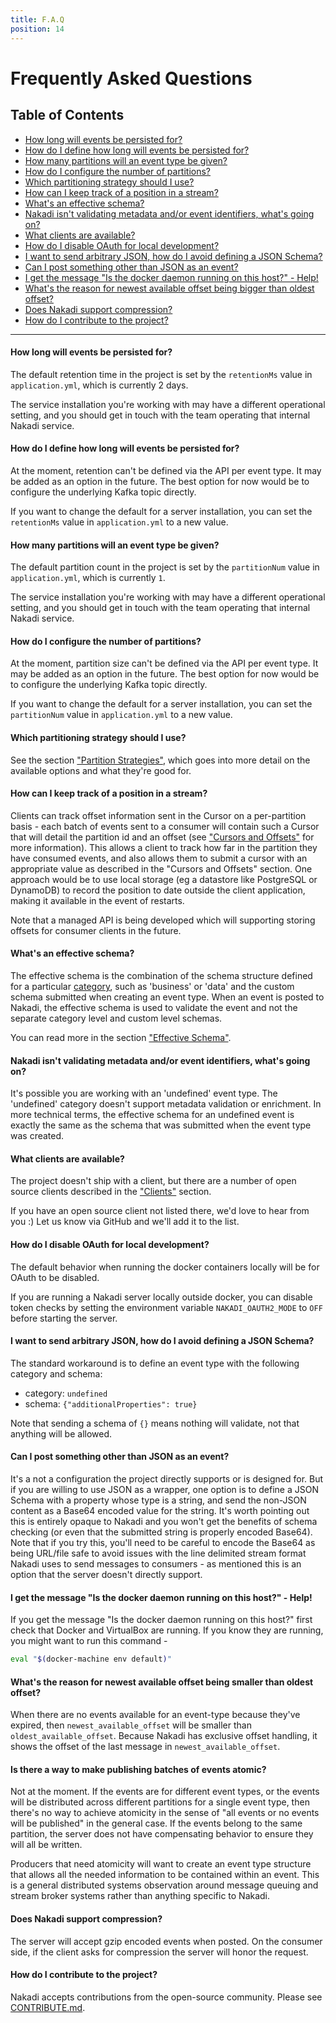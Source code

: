 ```yaml
---
title: F.A.Q
position: 14
---
```


# Frequently Asked Questions

## Table of Contents

- [How long will events be persisted for?](#how-long-will-events-be-persisted-for-)
- [How do I define how long will events be persisted for?](#how-do-i-define-how-long-will-events-be-persisted-for-)
- [How many partitions will an event type be given?](#how-many-partitions-will-an-event-type-be-given-)
- [How do I configure the number of partitions?](#how-do-i-configure-the-number-of-partitions-)
- [Which partitioning strategy should I use?](#which-partitioning-strategy-should-i-use-)
- [How can I keep track of a position in a stream?](#how-can-i-keep-track-of-a-position-in-a-stream-)
- [What's an effective schema?](#whats-an-effective-schema-)
- [Nakadi isn't validating metadata and/or event identifiers, what's going on?](#nakadi-isnt-validating-metadata-andor-event-identifiers-whats-going-on-)
- [What clients are available?](#what-clients-are-available-)
- [How do I disable OAuth for local development?](#how-do-i-disable-oauth-for-local-development-)
- [I want to send arbitrary JSON, how do I avoid defining a JSON Schema?](#i-want-to-send-arbitrary-json-how-do-i-avoid-defining-a-json-schema-)
- [Can I post something other than JSON as an event?](#can-i-post-something-other-than-json-as-an-event-)
- [I get the message "Is the docker daemon running on this host?" - Help!](#i-get-the-message--is-the-docker-daemon-running-on-this-host-----help-)
- [What's the reason for newest available offset being bigger than oldest offset?](#whats-the-reason-for-newest-available-offset-being-bigger-than-oldest-offset-)
- [Does Nakadi support compression?](#does-nakadi-support-compression-)
- [How do I contribute to the project?](#how-do-i-contribute-to-the-project-)

----


#### How long will events be persisted for?

The default retention time in the project is set by the `retentionMs` value in `application.yml`, which is currently 2 days. 

The service installation you're working with may have a different operational setting, and you should get in touch with the team operating that internal Nakadi service. 

#### How do I define how long will events be persisted for?

At the moment, retention can't be defined via the API per event type. It may be added as an option in the future. The best option for now would be to configure the underlying Kafka topic directly.

If you want to change the default for a server installation, you can set the `retentionMs` value in `application.yml` to a new value.

#### How many partitions will an event type be given?

The default partition count in the project is set by the `partitionNum` value in `application.yml`, which is currently `1`. 

The service installation you're working with may have a different operational setting, and you should get in touch with the team operating that internal Nakadi service. 

#### How do I configure the number of partitions?

At the moment, partition size can't be defined via the API per event type. It may be added as an option in the future. The best option for now would be to configure the underlying Kafka topic directly. 

If you want to change the default for a server installation, you can set the `partitionNum` value in `application.yml` to a new value.

#### Which partitioning strategy should I use?

See the section ["Partition Strategies"](#partition-strategies), which goes into more detail on the available options and what they're good for.

#### How can I keep track of a position in a stream?

Clients can track offset information sent in the Cursor on a per-partition basis - each batch of events sent to a consumer will contain such a Cursor that will detail the partition id and an offset (see ["Cursors and Offsets"](#cursors-and-offsets) for more information). This allows a client to track how far in the partition they have consumed events, and also allows them to submit a cursor with an appropriate value as described in the "Cursors and Offsets" section. One approach would be to use local storage (eg a datastore like PostgreSQL or DynamoDB) to record the position to date outside the client application, making it available in the event of restarts.

Note that a managed API is being developed which will supporting storing offsets for consumer clients in the future.

#### What's an effective schema?

The effective schema is the combination of the schema structure defined for a particular [category](#event-types-and-categories), such as 'business' or 'data' and the custom schema submitted when creating an event type. When an event is posted to Nakadi, the effective schema is used to validate the event and not the separate category level and custom level schemas. 

You can read more in the section ["Effective Schema"](#event-types). 

#### Nakadi isn't validating metadata and/or event identifiers, what's going on?

It's possible you are working with an 'undefined' event type. The 'undefined' category doesn't support metadata validation or enrichment. In more technical terms, the effective schema for an undefined event is exactly the same as the schema that was submitted when the event type was created.

#### What clients are available?

The project doesn't ship with a client, but there are a number of open source clients described in the ["Clients"](#using_clients) section.

If you have an open source client not listed there, we'd love to hear from you :) Let us know via GitHub and we'll add it to the list.

#### How do I disable OAuth for local development?

The default behavior when running the docker containers locally will be for OAuth to be disabled. 

If you are running a Nakadi server locally outside docker, you can disable token checks by setting the environment variable `NAKADI_OAUTH2_MODE` to `OFF` before starting the server.

#### I want to send arbitrary JSON, how do I avoid defining a JSON Schema?

The standard workaround is to define an event type with the following category and schema:

 - category: `undefined` 
 - schema: `{"additionalProperties": true}`

Note that sending a schema of `{}` means nothing will validate, not that anything will be allowed.

#### Can I post something other than JSON as an event?

It's a not a configuration the project directly supports or is designed for. But if you are willing to use JSON as a wrapper, one option is to define a JSON Schema with a property whose type is a string, and send the non-JSON content as a Base64 encoded value for the string. It's worth pointing out this is entirely opaque to Nakadi and you won't get the benefits of schema checking (or even that the submitted string is properly encoded Base64). Note that if you try this, you'll need to be careful to encode the Base64 as being URL/file safe to avoid issues with the line delimited stream format Nakadi uses to send messages to consumers - as mentioned this is an option that the server doesn't directly support.  

#### I get the message "Is the docker daemon running on this host?" - Help!

If you get the message "Is the docker daemon running on this host?" first check that Docker and VirtualBox are running. If you know they are running, you might want to run this command -

```sh
eval "$(docker-machine env default)"
```

#### What's the reason for newest available offset being smaller than oldest offset?

When there are no events available for an event-type because they've expired, then `newest_available_offset` will be smaller than `oldest_available_offset`. Because Nakadi has exclusive offset handling, it shows the offset of the last message in `newest_available_offset`.

#### Is there a way to make publishing batches of events atomic?

Not at the moment. If the events are for different event types, or the events will be distributed across different partitions for a single event type, then there's no way to achieve atomicity in the sense of "all events or no events will be published" in the general case. If the events belong to the same partition, the server does not have compensating behavior to ensure they will all be written.

Producers that need atomicity will want to create an event type structure that allows all the needed information to be contained within an event. This is a general distributed systems observation around message queuing and stream broker systems rather than anything specific to Nakadi.

#### Does Nakadi support compression?

The server will accept gzip encoded events when posted. On the consumer side, if the client asks for compression the server will honor the request.

#### How do I contribute to the project?

Nakadi accepts contributions from the open-source community. Please see [CONTRIBUTE.md](https://github.com/zalando/nakadi/blob/master/CONTRIBUTING.md).
